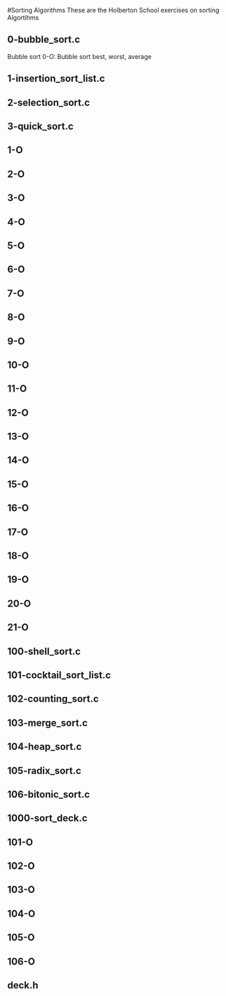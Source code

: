 #Sorting Algorithms
These are the Holberton School exercises on sorting Algortihms
## 0-bubble_sort.c
   Bubble sort
   0-O: Bubble sort best, worst, average

## 1-insertion_sort_list.c
## 2-selection_sort.c
## 3-quick_sort.c
## 1-O
## 2-O
## 3-O
## 4-O
## 5-O
## 6-O
## 7-O
## 8-O
## 9-O
## 10-O
## 11-O
## 12-O
## 13-O
## 14-O
## 15-O
## 16-O
## 17-O
## 18-O
## 19-O
## 20-O
## 21-O
## 100-shell_sort.c
## 101-cocktail_sort_list.c
## 102-counting_sort.c
## 103-merge_sort.c
## 104-heap_sort.c
## 105-radix_sort.c
## 106-bitonic_sort.c
## 1000-sort_deck.c
## 101-O
## 102-O
## 103-O
## 104-O
## 105-O
## 106-O
## deck.h
